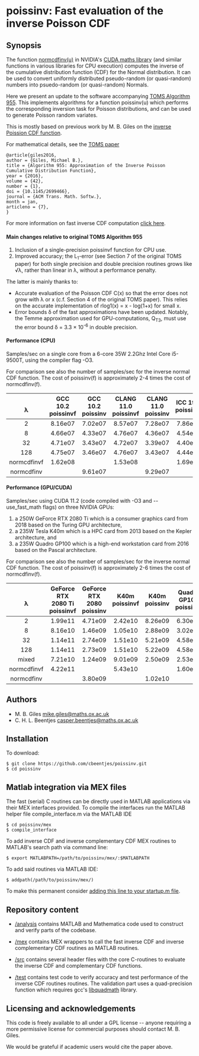 # poissinv: Fast evaluation of the inverse Poisson CDF

## Synopsis

The function [normcdfinv(u)](https://docs.nvidia.com/cuda/cuda-math-api/group__CUDA__MATH__DOUBLE.html#group__CUDA__MATH__DOUBLE_1g78e93df6c3fbade8628d33e11fc94595) in NVIDIA's [CUDA maths library](https://docs.nvidia.com/cuda/cuda-math-api/index.html) (and similar functions in various libraries for CPU execution) computes the inverse of the cumulative distribution function (CDF) for the Normal distribution. It can be used to convert uniformly distributed pseudo-random (or quasi-random) numbers into psuedo-random (or quasi-random) Normals.

Here we present an update to the software accompanying [TOMS Algorithm 955](https://doi.org/10.1145/2699466). This implements algorithms for a function poissinv(u) which performs the corresponding inversion task for Poisson distributions, and can be used to generate Poisson random variates.

This is mostly based on previous work by M. B. Giles on the [inverse Poission CDF function](https://people.maths.ox.ac.uk/gilesm/codes/poissinv/).

For mathematical details, see the [TOMS paper](https://doi.org/10.1145/2699466)

	@article{giles2016,
	author = {Giles, Michael B.},
	title = {Algorithm 955: Approximation of the Inverse Poisson Cumulative Distribution Function},
	year = {2016},
	volume = {42},
	number = {1},
	doi = {10.1145/2699466},
	journal = {ACM Trans. Math. Softw.},
	month = jan,
	articleno = {7},
	}

For more information on fast inverse CDF computation [click here](https://people.maths.ox.ac.uk/~gilesm/codes/).

#### Main changes relative to original TOMS Algorithm 955

1. Inclusion of a single-precision poissinvf function for CPU use.
1. Improved accuracy; the L<sub>1</sub>-error (see Section 7 of the original TOMS paper) for both single precision and double precision routines grows like &radic;&lambda;, rather than linear in &lambda;, without a performance penalty.

The latter is mainly thanks to:
* Accurate evaluation of the Poisson CDF C(x) so that the error does not grow with &lambda; or x (c.f. Section 4 of the original TOMS paper). This relies on the accurate implementation of rlog1(x) = x - log(1+x) for small x.
* Error bounds &delta; of the fast approximations have been updated. Notably, the Temme approximation used for GPU-computations, Q<sub>T3</sub>, must use the error bound &delta; = 3.3 &#xd7; 10<sup>-6</sup> in double precision.

#### Performance (CPU)

Samples/sec on a single core from a 6-core 35W 2.2Ghz Intel Core i5-9500T, using the compiler flag -O3. 

For comparison see also the number of samples/sec for the inverse normal CDF function. The cost of poissinv(f) is approximately 2-4 times the cost of normcdfinv(f).

| <br>&lambda; | GCC 10.2<br>poissinvf | GCC 10.2<br>poissinv | CLANG 11.0<br>poissinvf | CLANG 11.0<br>poissinv | ICC 19.0<br>poissinvf | ICC 19.0<br>poissinv |
| :--------: | :-----------: | :-----------: | :-----------: | :-----------: | :-----------: | :-----------: |
| 2   | 8.16e07 | 7.02e07 | 8.57e07 | 7.28e07 | 7.86e07 | 6.82e07 |
| 8   | 4.66e07 | 4.33e07 | 4.76e07 | 4.36e07 | 4.54e07 | 4.15e07 |
| 32  | 4.71e07 | 3.43e07 | 4.72e07 | 3.39e07 | 4.40e07 | 3.42e07 |
|128  | 4.75e07 | 3.46e07 | 4.76e07 | 3.43e07 | 4.44e07 | 3.48e07 |
| normcdfinvf | 1.62e08 | | 1.53e08 |  | 1.69e08 | |
| normcdfinv  |  | 9.61e07 |  | 9.29e07 |  | 9.52e07|


#### Performance (GPU/CUDA)

Samples/sec using CUDA 11.2 (code compiled with -O3 and --use_fast_math flags) on three NVIDIA GPUs: 

1. a 250W GeForce RTX 2080 Ti which is a consumer graphics card from 2018 based on the Turing GPU architecture, 
2. a 235W Tesla K40m which is a HPC card from 2013 based on the Kepler architecture, and
3. a 235W Quadro GP100 which is a high-end workstation card from 2016 based on the Pascal architecture. 

For comparison see also the number of samples/sec for the inverse normal CDF function. The cost of poissinv(f) is approximately 2-6 times the cost of normcdfinv(f).

| <br>&lambda; | GeForce RTX 2080 Ti<br>poissinvf | GeForce RTX 2080 <br>poissinv | K40m<br>poissinvf | K40m<br>poissinv | Quadro GP100<br>poissinvf | Quadro GP100<br>poissinv |
| :--------: | :-----------: | :-----------: | :-----------: | :-----------: | :-----------: | :-----------: |
| 2   | 1.99e11 | 4.71e09 | 2.42e10 | 8.26e09 | 6.30e10 | 3.04e10 |
| 8   | 8.16e10 | 1.46e09 | 1.05e10 | 2.88e09 | 3.02e10 | 1.13e10 |
| 32  | 1.14e11 | 2.74e09 | 1.51e10 | 5.21e09 | 4.58e10 | 2.04e10 |
|128  | 1.14e11 | 2.73e09 | 1.51e10 | 5.22e09 | 4.58e10 | 2.03e10 |
|mixed| 7.21e10 | 1.24e09 | 9.01e09 | 2.50e09 | 2.53e10 | 9.76e09 |
| normcdfinvf | 4.22e11 | | 5.43e10 |  | 1.60e11 | |
| normcdfinv  |  | 3.80e09 |  | 1.02e10 |  | 3.59e10|


## Authors

* M. B. Giles   <mike.giles@maths.ox.ac.uk>
* C. H. L. Beentjes <casper.beentjes@maths.ox.ac.uk>

## Installation

To download:

    $ git clone https://github.com/cbeentjes/poissinv.git
    $ cd poissinv

## Matlab integration via MEX files

The fast (serial) C routines can be directly used in MATLAB applications via their MEX interfaces provided. To compile the interfaces run the MATLAB helper file compile_interface.m via the MATLAB IDE
    
    $ cd poissinv/mex
    $ compile_interface

To add inverse CDF and inverse complementary CDF MEX routines to MATLAB's search path via command line:

    $ export MATLABPATH=/path/to/poissinv/mex/:$MATLABPATH

To add said routines via MATLAB IDE:

    $ addpath(/path/to/poissinv/mex/)

To make this permanent consider [adding this line to your startup.m file](mathworks.com/help/matlab/matlab_env/add-folders-to-matlab-search-path-at-startup.html).

## Repository content

* [/analysis](https://github.com/cbeentjes/poissinv/tree/main/analysis/) contains MATLAB and Mathematica code used to construct and verify parts of the codebase.

* [/mex](https://github.com/cbeentjes/poissinv/tree/main/mex/) contains MEX wrappers to call the fast inverse CDF and inverse complementary CDF routines as MATLAB routines.

* [/src](https://github.com/cbeentjes/poissinv/tree/main/src/) contains several header files with the core C-routines to evaluate the inverse CDF and complementary CDF functions. 

* [/test](https://github.com/cbeentjes/poissinv/tree/main/test/) contains test code to verify accuracy and test performance of the inverse CDF routines routines. The validation part uses a quad-precision function which requires gcc's [libquadmath](https://gcc.gnu.org/onlinedocs/libquadmath/) library.
 
## Licensing and acknowledgements

This code is freely available to all under a GPL license -- anyone requiring a more permissive license for commercial purposes should contact M. B. Giles.

We would be grateful if academic users would cite the paper above.
